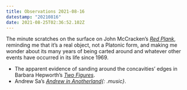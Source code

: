 ```yaml
---
title: Observations 2021-08-16
datestamp: "20210816"
date: 2021-08-25T02:36:52.102Z
---
```

The minute scratches on the surface on John McCracken’s *[Red Plank](https://www.artic.edu/artworks/33775/red-plank)*, reminding me that it’s a real object, not a Platonic form, and making me wonder about its many years of being carted around and whatever other events have occurred in its life since 1969.
- The apparent evidence of sanding around the concavities’ edges in Barbara Hepworth’s *[Two Figures](https://www.artic.edu/artworks/65839/two-figures-menhirs)*.
- Andrew Sa’s *[Andrew in Anotherland](https://noonchorus.com/Andrew-Sa/?ltclid=862590e4-52ce-401d-abb3-889cba6b0f92){: .music}*.